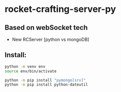 # rocket-crafting-server-py
## Based on webSocket tech

- New RCServer [python vs mongoDB]

## Install:
```bash
python -m venv env
source env/bin/activate

python -m pip install "pymongo[srv]"
python -m pip install python-dateutil
```
